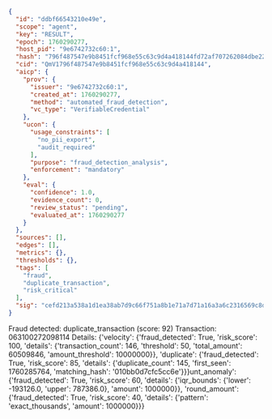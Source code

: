 ```json
{
  "id": "ddbf66543210e49e",
  "scope": "agent",
  "key": "RESULT",
  "epoch": 1760290277,
  "host_pid": "9e6742732c60:1",
  "hash": "796f487547e9b8451fcf968e55c63c9d4a418144fd72af707262084dbe22f92e",
  "cid": "QmV1796f487547e9b8451fcf968e55c63c9d4a418144",
  "aicp": {
    "prov": {
      "issuer": "9e6742732c60:1",
      "created_at": 1760290277,
      "method": "automated_fraud_detection",
      "vc_type": "VerifiableCredential"
    },
    "ucon": {
      "usage_constraints": [
        "no_pii_export",
        "audit_required"
      ],
      "purpose": "fraud_detection_analysis",
      "enforcement": "mandatory"
    },
    "eval": {
      "confidence": 1.0,
      "evidence_count": 0,
      "review_status": "pending",
      "evaluated_at": 1760290277
    }
  },
  "sources": [],
  "edges": [],
  "metrics": {},
  "thresholds": {},
  "tags": [
    "fraud",
    "duplicate_transaction",
    "risk_critical"
  ],
  "sig": "cefd213a538a1d1ea38ab7d9c66f751a8b1e71a7d71a16a3a6c2316569c8d0c0"
}
```

Fraud detected: duplicate_transaction (score: 92)
Transaction: 063100272098114
Details: {'velocity': {'fraud_detected': True, 'risk_score': 100, 'details': {'transaction_count': 146, 'threshold': 50, 'total_amount': 60509846, 'amount_threshold': 10000000}}, 'duplicate': {'fraud_detected': True, 'risk_score': 85, 'details': {'duplicate_count': 145, 'first_seen': 1760285764, 'matching_hash': '010bb0d7cfc5cc6e'}}}unt_anomaly': {'fraud_detected': True, 'risk_score': 60, 'details': {'iqr_bounds': {'lower': -193126.0, 'upper': 787386.0}, 'amount': 1000000}}, 'round_amount': {'fraud_detected': True, 'risk_score': 40, 'details': {'pattern': 'exact_thousands', 'amount': 1000000}}}